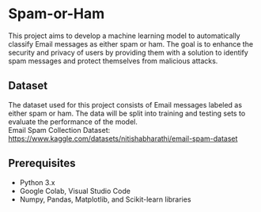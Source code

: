 # Spam-or-Ham
This project aims to develop a machine learning model to automatically classify Email messages as either spam or ham. 
The goal is to enhance the security and privacy of users by providing them with a solution to identify spam messages 
and protect themselves from malicious attacks.

## Dataset

The dataset used for this project consists of Email messages labeled as either spam or ham. 
The data will be split into training and testing sets to evaluate the performance of the model.  
Email Spam Collection Dataset: https://www.kaggle.com/datasets/nitishabharathi/email-spam-dataset

## Prerequisites

- Python 3.x
- Google Colab, Visual Studio Code
- Numpy, Pandas, Matplotlib, and Scikit-learn libraries
